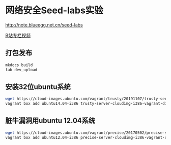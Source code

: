 # 网络安全Seed-labs实验

http://note.blueegg.net.cn/seed-labs  

[B站专栏视频](https://space.bilibili.com/622705305/channel/detail?cid=174341)

## 打包发布

```bash
mkdocs build
fab dev_upload
```

## 安装32位ubuntu系统

```bash
wget https://cloud-images.ubuntu.com/vagrant/trusty/20191107/trusty-server-cloudimg-i386-vagrant-disk1.box
vagrant box add ubuntu14.04-i386 trusty-server-cloudimg-i386-vagrant-disk1.box
```

## 脏牛漏洞用ubuntu 12.04系统

```bash
wget https://cloud-images.ubuntu.com/vagrant/precise/20170502/precise-server-cloudimg-i386-vagrant-disk1.box --no-check-certificate
vagrant box add ubuntu12.04-i386 precise-server-cloudimg-i386-vagrant-disk1.box
```